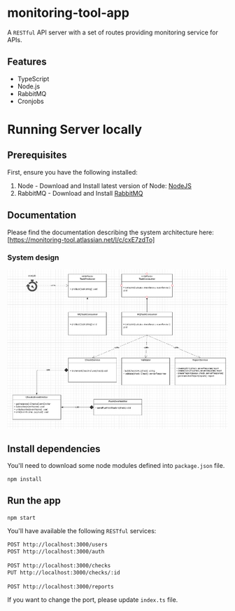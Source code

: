 # monitoring-tool-app
A `RESTful` API server with a set of routes providing monitoring service for APIs.

## Features
- TypeScript
- Node.js
- RabbitMQ
- Cronjobs

# Running Server locally
## Prerequisites

First, ensure you have the following installed:

1. Node - Download and Install latest version of Node: [NodeJS](http://http://nodejs.org)
2. RabbitMQ - Download and Install [RabbitMQ](https://www.rabbitmq.com/tutorials/tutorial-one-javascript.html)


## Documentation
Please find the documentation describing the system architecture here: [https://monitoring-tool.atlassian.net/l/c/cxE7zdTo]

### System design
![alt text](https://github.com/MahmoudShaltoot/monitoring-tool/blob/master/eecf7273-8609-4bc1-bf00-f32c696234b6.png?raw=true)

## Install dependencies

You'll need to download some node modules defined into `package.json` file.

```
npm install
```

## Run the app

```
npm start
```

You'll have available the following `RESTful` services:

```
POST http://localhost:3000/users
POST http://localhost:3000/auth

POST http://localhost:3000/checks
PUT http://localhost:3000/checks/:id

POST http://localhost:3000/reports
```

If you want to change the port, please update `index.ts` file.
